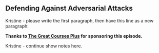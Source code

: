 ## Defending Against Adversarial Attacks

Kristine - please write the first paragraph, then have this line as a new paragraph:

**Thanks to [The Great Courses Plus](http://thegreatcoursesplus.com/data) for sponsoring this episode.**

Kristine - continue show notes here.

